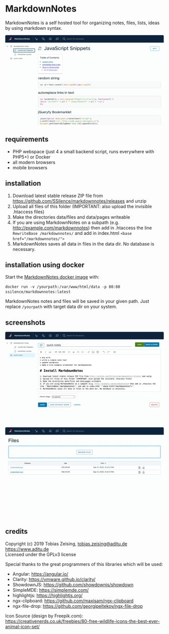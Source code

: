 # MarkdownNotes

MarkdownNotes is a self hosted tool for organizing notes, files, lists, ideas by using markdown syntax.

![MarkdownNote Screenshot](https://github.com/SSilence/markdownnotes/raw/master/screenshot_1.jpg "MarkdownNotes Screenshot")

## requirements

* PHP webspace (just 4 a small backend script, runs everywhere with PHP5+) or Docker
* all modern browsers
* mobile browsers

## installation

1. Download latest stable release ZIP file from https://github.com/SSilence/markdownnotes/releases and unzip
2. Upload all files of this folder (IMPORTANT: also upload the invisible .htaccess files)
3. Make the directories data/files and data/pages writeable
4. If you are using MarkdownNotes on a subpath (e.g. http://example.com/markdownnotes) then add in .htaccess the line ``RewriteBase /markdownnotes/`` and add in index.html ``<base href="/markdownnotes/">``
5. MarkdownNotes saves all data in files in the data dir. No database is necessary.

## installation using docker

Start the [MarkdownNotes docker image](https://hub.docker.com/r/ssilence/markdownnotes) with:
```
docker run -v /yourpath:/var/www/html/data -p 80:80 ssilence/markdownnotes:latest
```
MarkdownNotes notes and files will be saved in your given path. Just replace ``/yourpath`` with target data dir on your system.

## screenshots

![MarkdownNotes Screenshot](https://github.com/SSilence/markdownnotes/raw/master/screenshot_2.jpg "MarkdownNotes Screenshot")

![MarkdownNotes Screenshot](https://github.com/SSilence/markdownnotes/raw/master/screenshot_3.jpg "MarkdownNotes Screenshot")

## credits

Copyright (c) 2019 Tobias Zeising, tobias.zeising@aditu.de  
https://www.aditu.de  
Licensed under the GPLv3 license

Special thanks to the great programmers of this libraries which will be used:

* Angular: https://angular.io/
* Clarity: https://vmware.github.io/clarity/
* ShowdownJS: https://github.com/showdownjs/showdown
* SimpleMDE: https://simplemde.com/
* highlightjs: https://highlightjs.org/
* ngx-clipboard: https://github.com/maxisam/ngx-clipboard
* ngx-file-drop: https://github.com/georgipeltekov/ngx-file-drop

Icon Source (design by Freepik.com): https://creativenerds.co.uk/freebies/80-free-wildlife-icons-the-best-ever-animal-icon-set/
